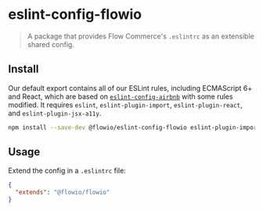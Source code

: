 # eslint-config-flowio

> A package that provides Flow Commerce's `.eslintrc` as an extensible shared config.

## Install

Our default export contains all of our ESLint rules, including ECMAScript 6+ and React, which are based on [`eslint-config-airbnb`](https://github.com/airbnb/javascript/tree/master/packages/eslint-config-airbnb) with some rules modified. It requires `eslint`, `eslint-plugin-import`, `eslint-plugin-react`, and `eslint-plugin-jsx-a11y`.


```bash
npm install --save-dev @flowio/eslint-config-flowio eslint-plugin-import eslint-plugin-react eslint-plugin-jsx-a11y eslint
```

## Usage

Extend the config in a `.eslintrc` file:

```json
{
  "extends": "@flowio/flowio"
}
```
